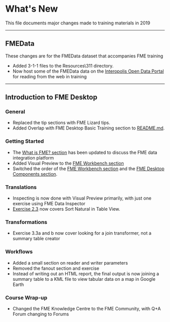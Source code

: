 # What's New

This file documents major changes made to training materials in 2019

---

## FMEData

These changes are for the FMEData dataset that accompanies FME training

- Added 3-1-1 files to the Resources\\311 directory.
- Now host some of the FMEData data on the [Interopolis Open Data Portal](fme.ly/interopolis) for reading from the web in training

---

## Introduction to FME Desktop

### General

- Replaced the tip sections with FME Lizard tips.
- Added Overlap with FME Desktop Basic Training section to [README.md](..\README.md).

### Getting Started

- The [What is FME? section](..\1.getting-started\1.02.what-is-fme.md) has been updated to discuss the FME data integration platform
- Added Visual Preview to the [FME Workbench section](..\1.getting-started\1.03.fme-workbench.md)
- Switched the order of the [FME Workbench section](..\1.getting-started\1.03.fme-workbench.md) and the [FME Desktop Components section](..\1.getting-started\1.04.fme-components.md).

### Translations

- Inspecting is now done with Visual Preview primarily, with just one exercise using FME Data Inspector
- [Exercise 2.3](2.translations\2.07.ex2.3.md) now covers Sort Natural in Table View.

### Transformations

- Exercise 3.3a and b now cover looking for a join transformer, not a summary table creator

### Workflows

- Added a small section on reader and writer parameters
- Removed the fanout section and exercise
- Instead of writing out an HTML report, the final output is now joining a summary table to a KML file to view tabular data on a map in Google Earth

### Course Wrap-up

- Changed the FME Knowledge Centre to the FME Community, with Q+A Forum changing to Forums
